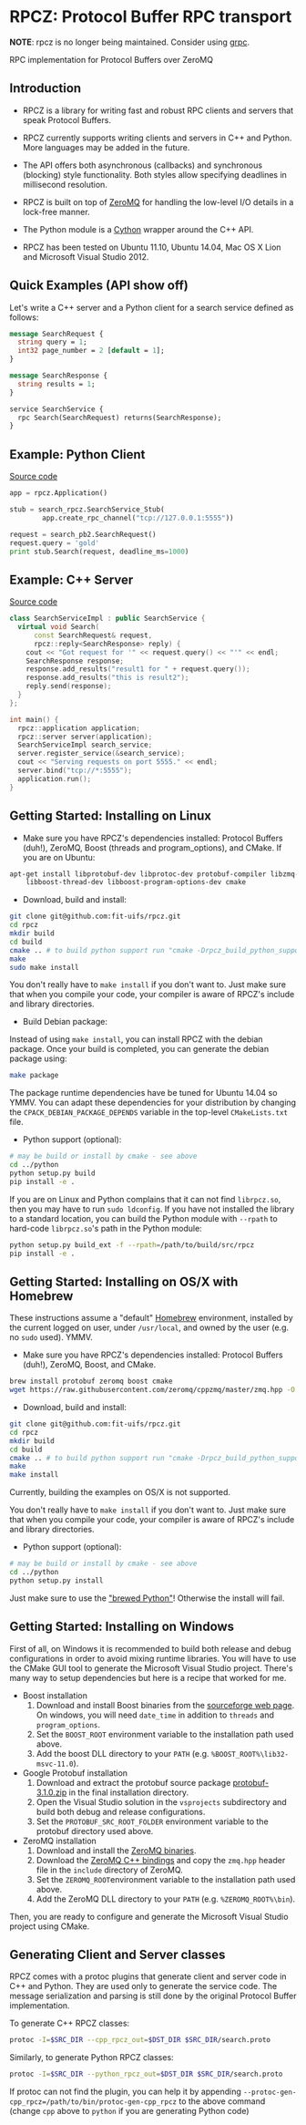 RPCZ: Protocol Buffer RPC transport
===================================

**NOTE**: rpcz is no longer being maintained. Consider using [grpc](http://www.grpc.io).

RPC implementation for Protocol Buffers over ZeroMQ

Introduction
------------


  * RPCZ is a library for writing fast and robust RPC clients and servers that speak Protocol Buffers.

  * RPCZ currently supports writing clients and servers in C++ and Python. More languages may be added in the future.

  * The API offers both asynchronous (callbacks) and synchronous (blocking) style functionality. Both styles allow specifying deadlines in millisecond resolution.

  * RPCZ is built on top of [ZeroMQ](http://www.zeromq.org/) for handling the low-level I/O details in a lock-free manner.

  * The Python module is a [Cython](http://www.cython.org/) wrapper around the C++ API.

  * RPCZ has been tested on Ubuntu 11.10, Ubuntu 14.04, Mac OS X Lion and Microsoft Visual Studio 2012.

Quick Examples (API show off)
-----------------------------

Let's write a C++ server and a Python client for a search service defined as follows:

```protobuf
message SearchRequest {
  string query = 1;
  int32 page_number = 2 [default = 1];
}

message SearchResponse {
  string results = 1;
}

service SearchService {
  rpc Search(SearchRequest) returns(SearchResponse);
}
```

Example: Python Client
----------------------
[Source code](https://github.com/thesamet/rpcz/tree/master/examples/cpp)

```python
app = rpcz.Application()

stub = search_rpcz.SearchService_Stub(
        app.create_rpc_channel("tcp://127.0.0.1:5555"))

request = search_pb2.SearchRequest()
request.query = 'gold'
print stub.Search(request, deadline_ms=1000)
```


Example: C++ Server
-------------------

[Source code](https://github.com/thesamet/rpcz/tree/master/examples/cpp)

```cpp
class SearchServiceImpl : public SearchService {
  virtual void Search(
      const SearchRequest& request,
      rpcz::reply<SearchResponse> reply) {
    cout << "Got request for '" << request.query() << "'" << endl;
    SearchResponse response;
    response.add_results("result1 for " + request.query());
    response.add_results("this is result2");
    reply.send(response);
  }
};

int main() {
  rpcz::application application;
  rpcz::server server(application);
  SearchServiceImpl search_service;
  server.register_service(&search_service);
  cout << "Serving requests on port 5555." << endl;
  server.bind("tcp://*:5555");
  application.run();
}

```

Getting Started: Installing on Linux
------------------------------------

  * Make sure you have RPCZ's dependencies installed: Protocol Buffers (duh!), ZeroMQ, Boost (threads and program_options), and CMake. If you are on Ubuntu:
```bash
apt-get install libprotobuf-dev libprotoc-dev protobuf-compiler libzmq-dev \
    libboost-thread-dev libboost-program-options-dev cmake
```

  * Download, build and install:
```bash
git clone git@github.com:fit-uifs/rpcz.git
cd rpcz
mkdir build
cd build
cmake .. # to build python support run "cmake -Drpcz_build_python_support .."; to install python support run "cmake -Drpcz_install_python_support .."
make
sudo make install
```

You don't really have to `make install` if you don't want to. Just make sure that when you compile your code, your compiler is aware of RPCZ's include and library directories.

  * Build Debian package:

Instead of using `make install`, you can install RPCZ with the debian package. Once your build is completed, you can generate the debian package using:

```bash
make package
```

The package runtime dependencies have be tuned for Ubuntu 14.04 so YMMV. You can adapt these dependencies for your distribution by changing the `CPACK_DEBIAN_PACKAGE_DEPENDS` variable in the top-level `CMakeLists.txt` file.

  * Python support (optional):
```bash
# may be build or install by cmake - see above
cd ../python
python setup.py build
pip install -e .
```
  If you are on Linux and Python complains that it can not find `librpcz.so`, then you may have to run `sudo ldconfig`. If you have not installed the library to a standard location,  you can build the Python module with `--rpath` to hard-code `librpcz.so`'s path  in the Python module:
```bash
python setup.py build_ext -f --rpath=/path/to/build/src/rpcz
pip install -e .
```

Getting Started: Installing on OS/X with Homebrew
-------------------------------------------------

These instructions assume a "default" [Homebrew](http://brew.sh) environment, installed by the current logged on user, under `/usr/local`, and owned by the user (e.g. no `sudo` used). YMMV.

  * Make sure you have RPCZ's dependencies installed: Protocol Buffers (duh!), ZeroMQ, Boost, and CMake.
```bash
brew install protobuf zeromq boost cmake
wget https://raw.githubusercontent.com/zeromq/cppzmq/master/zmq.hpp -O /usr/local/include/zmq.hpp
```
  * Download, build and install:
```bash
git clone git@github.com:fit-uifs/rpcz.git
cd rpcz
mkdir build
cd build
cmake .. # to build python support run "cmake -Drpcz_build_python_support .."; to install python support run "cmake -Drpcz_install_python_support .."
make
make install
```

Currently, building the examples on OS/X is not supported.

You don't really have to `make install` if you don't want to. Just make sure that when you compile your code, your compiler is aware of RPCZ's include and library directories.

  * Python support (optional):
```bash
# may be build or install by cmake - see above
cd ../python
python setup.py install
```
  Just make sure to use the ["brewed Python"](https://github.com/Homebrew/homebrew/blob/master/share/doc/homebrew/Homebrew-and-Python.md)! Otherwise the install will fail.


Getting Started: Installing on Windows
--------------------------------------

First of all, on Windows it is recommended to build both release and debug configurations in order to avoid mixing runtime libraries. You will have to use the CMake GUI tool to generate the Microsoft Visual Studio project. There's many way to setup dependencies but here is a recipe that worked for me.

* Boost installation
   1. Download and install Boost binaries from the [sourceforge web page](http://sourceforge.net/projects/boost/). On windows, you will need `date_time` in addition to `threads` and `program_options`.
   2. Set the `BOOST_ROOT` environment variable to the installation path used above.
   3. Add the boost DLL directory to your `PATH` (e.g. `%BOOST_ROOT%\lib32-msvc-11.0`).
* Google Protobuf installation
   1. Download and extract the protobuf source package [protobuf-3.1.0.zip](https://github.com/google/protobuf/archive/v3.1.0.zip) in the final installation directory.
   2. Open the Visual Studio solution in the `vsprojects` subdirectory and build both debug and release configurations.
   3. Set the `PROTOBUF_SRC_ROOT_FOLDER` environment variable to the protobuf directory used above.
* ZeroMQ installation
   1. Download and install the [ZeroMQ binaries](http://zeromq.org/distro:microsoft-windows).
   2. Download the [ZeroMQ C++ bindings](https://github.com/zeromq/cppzmq) and copy the `zmq.hpp` header file in the `include` directory of ZeroMQ.
   3. Set the `ZEROMQ_ROOT`environment variable to the installation path used above.
   4. Add the ZeroMQ DLL directory to your `PATH` (e.g. `%ZEROMQ_ROOT%\bin`).

Then, you are ready to configure and generate the Microsoft Visual Studio project using CMake.

Generating Client and Server classes
------------------------------------

RPCZ comes with a protoc plugins that generate client and server code in C++ and Python. They are used only to generate the service code. The message serialization and parsing is still done by the original Protocol Buffer implementation.

To generate C++ RPCZ classes:
```bash
protoc -I=$SRC_DIR --cpp_rpcz_out=$DST_DIR $SRC_DIR/search.proto
```
Similarly, to generate Python RPCZ classes:
```bash
protoc -I=$SRC_DIR --python_rpcz_out=$DST_DIR $SRC_DIR/search.proto
```

If protoc can not find the plugin, you can help it by appending `--protoc-gen-cpp_rpcz=/path/to/bin/protoc-gen-cpp_rpcz` to the above command (change `cpp` above to `python` if you are generating Python code)

